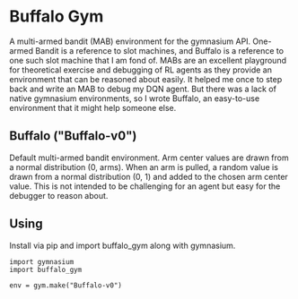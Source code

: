# Buffalo Gym

A multi-armed bandit (MAB) environment for the gymnasium API.
One-armed Bandit is a reference to slot machines, and Buffalo 
is a reference to one such slot machine that I am fond 
of.  MABs are an excellent playground for theoretical exercise and 
debugging of RL agents as they provide an environment that 
can be reasoned about easily.  It helped me once to step back 
and write an MAB to debug my DQN agent.  But there was a lack 
of native gymnasium environments, so I wrote Buffalo, an easy-to-use 
 environment that it might help someone else.

## Buffalo ("Buffalo-v0")

Default multi-armed bandit environment.  Arm center values 
are drawn from a normal distribution (0, arms).  When an 
arm is pulled, a random value is drawn from a normal 
distribution (0, 1) and added to the chosen arm center 
value.  This is not intended to be challenging for an agent but 
easy for the debugger to reason about.

## Using

Install via pip and import buffalo_gym along with gymnasium.

```
import gymnasium  
import buffalo_gym

env = gym.make("Buffalo-v0")
```